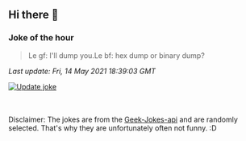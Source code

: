 ## Hi there 👋

### Joke of the hour
<!-- joke -->
>Le gf: I'll dump you.Le bf: hex dump or binary dump? 
<!-- /joke -->

*Last update: Fri, 14 May 2021 18:39:03 GMT*

[![Update joke](https://github.com/nclskfm/nclskfm/actions/workflows/joke.yml/badge.svg)](https://github.com/nclskfm/nclskfm/actions/workflows/joke.yml)

<br><br>
Disclaimer: The jokes are from the [Geek-Jokes-api](https://github.com/sameerkumar18/geek-joke-api) and are randomly selected. That's why they are unfortunately often not funny. :D
